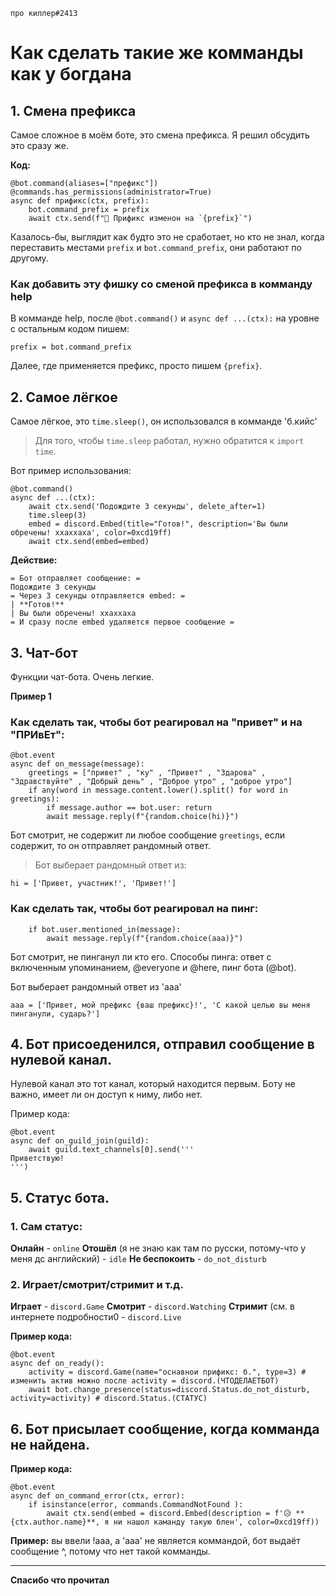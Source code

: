 `про киллер#2413`

# Как сделать такие же комманды как у богдана

## 1. Смена префикса

Самое сложное в моём боте, это смена префикса. Я решил обсудить это сразу же.

**Код:**

```
@bot.command(aliases=["префикс"])
@commands.has_permissions(administrator=True)
async def прификс(ctx, prefix):
    bot.command_prefix = prefix
    await ctx.send(f"📝 Прификс изменон на `{prefix}`")
```

Казалось-бы, выглядит как будто это не сработает, но кто не знал, когда переставить местами `prefix` и `bot.command_prefix`, они работают по другому.

### Как добавить эту фишку со сменой префикса в комманду help

В комманде help, после `@bot.command()` и `async def ...(ctx):` на уровне с остальным кодом пишем:

```
prefix = bot.command_prefix
```

Далее, где применяется префикс, просто пишем `{prefix}`.

## 2. Самое лёгкое

Самое лёгкое, это `time.sleep()`, он использовался в комманде 'б.кийс'

> Для того, чтобы `time.sleep` работал, нужно обратится к `import time`.

Вот пример использования:

```
@bot.command()
async def ...(ctx): 
    await ctx.send('Подождите 3 секунды', delete_after=1)
    time.sleep(3)
    embed = discord.Embed(title="Готов!", description='Вы были обречены! ххаххаха', color=0xcd19ff)
    await ctx.send(embed=embed)
```

**Действие:**

```
= Бот отправляет сообщение: =
Подождите 3 секунды
= Через 3 секунды отправляется embed: =
| **Готов!**
| Вы были обречены! ххаххаха
= И сразу после embed удаляется первое сообщение =
```

## 3. Чат-бот

Функции чат-бота. Очень легкие.

**Пример 1**

### Как сделать так, чтобы бот реагировал на "привет" и на "ПРИвЕт":

```
@bot.event
async def on_message(message):
    greetings = ["привет" , "ку" , "Привет" , "Здарова" , "Здравствуйте" , "Добрый день" , "Доброе утро" , "доброе утро"]
    if any(word in message.content.lower().split() for word in greetings):
        if message.author == bot.user: return
        await message.reply(f"{random.choice(hi)}")
```

Бот смотрит, не содержит ли любое сообщение `greetings`, если содержит, то он отправляет рандомный ответ.

> Бот выберает рандомный ответ из:

```
hi = ['Привет, участник!', 'Привет!']
```

### Как сделать так, чтобы бот реагировал на пинг:

```
    if bot.user.mentioned_in(message):
        await message.reply(f"{random.choice(aaa)}")
```

Бот смотрит, не пинганул ли кто его. Способы пинга: ответ с включенным упоминанием, @everyone и @here, пинг бота (@bot).

Бот выберает рандомный ответ из 'aaa'

```
aaa = ['Привет, мой префикс {ваш префикс}!', 'С какой целью вы меня пинганули, сударь?']
```

## 4. Бот присоеденился, отправил сообщение в нулевой канал.

Нулевой канал это тот канал, который находится первым. Боту не важно, имеет ли он доступ к ниму, либо нет.

Пример кода:

```
@bot.event
async def on_guild_join(guild):
    await guild.text_channels[0].send('''
Приветствую!
''')
```

## 5. Статус бота.

### 1. Сам статус:

**Онлайн** - `online`
**Отошёл** (я не знаю как там по русски, потому-что у меня дс английский) - `idle`
**Не беспокоить** - `do_not_disturb`

### 2. Играет/смотрит/стримит и т.д.

**Играет** - `discord.Game`
**Смотрит** - `discord.Watching`
**Стримит** (см. в интернете подробности0 - `discord.Live`

**Пример кода:**

```
@bot.event
async def on_ready():
    activity = discord.Game(name="оснавнои прификс: б.", type=3) # изменить актив можно после activity = discord.(ЧТОДЕЛАЕТБОТ)
    await bot.change_presence(status=discord.Status.do_not_disturb, activity=activity) # discord.Status.(СТАТУС)
```

## 6. Бот присылает сообщение, когда комманда не найдена.

**Пример кода:**

```
@bot.event
async def on_command_error(ctx, error):
    if isinstance(error, commands.CommandNotFound ):
        await ctx.send(embed = discord.Embed(description = f'😥 **{ctx.author.name}**, я ни нашол каманду такую блен', color=0xcd19ff))
```

**Пример:** вы ввели !aaa, а 'aaa' не является коммандой, бот выдаёт сообщение ^, потому что нет такой комманды.


***

**Спасибо что прочитал**

